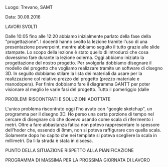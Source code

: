 Luogo: Trevano, SAMT

Data: 30.09.2016

LAVORI SVOLTI

Dalle 10:05 fino alle 12:20 abbiamo inizialmente parlato della fase della "progettazione". I docenti hanno svolto la lezione tramite l'uso di una presentazione powerpoint, mentre abbiamo seguito il tutto grazie alle slide stampate. Lo scopo della lezione è stato quello di introdurci che cosa dovessimo fare durante la lezione odierna. Oggi abbiamo iniziato la progettazione del nostro progetto. Per svolgerla dobbiamo disegnare il modello del progetto che vogliamo realizzare tramite un software di disegno 3D. In seguito dobbiamo stilare la lista dei materiali da usare per la realizzazione col relativo prezzo del progetto (prezzo materiale e manodopera). Per finire dobbiamo fare il diagramma GANTT per poter visionare al meglio le varie fasi del progetto. Tutto il pomeriggio (dalle 

PROBLEMI RISCONTRATI E SOLUZIONI ADOTTATE

L'unico problema riscontrato oggi l'ho avuto con "google sketchup", un programma per il disegno 3D. Ho perso una certa porzione di tempo nel cercare di disegnare ciò che dovevo usando come scala di riferimento i metri. Oltre a fare abbastanza fatica non potevo rappresentare lo spessore dell'hoder che, essendo di 8mm, non si poteva raffigurare con quella scala. Solamente dopo ho capito che nei template si poteva scegliere la scala in millimetri. Da lì la strada è stata in discesa. 

PUNTO DELLA SITUAZIONE RISPETTO ALLA PIANIFICAZIONE

PROGRAMMA DI MASSIMA PER LA PROSSIMA GIORNATA DI LAVORO 
